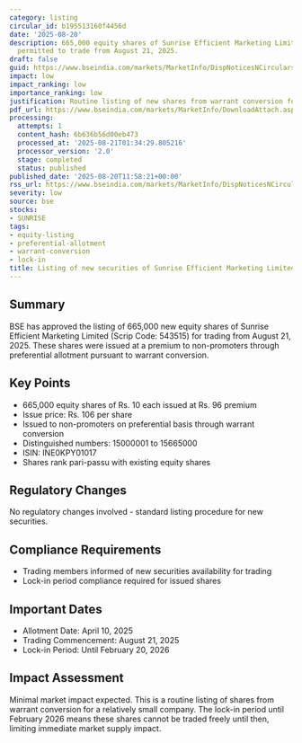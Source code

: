 ```yaml
---
category: listing
circular_id: b195513160f4456d
date: '2025-08-20'
description: 665,000 equity shares of Sunrise Efficient Marketing Limited listed and
  permitted to trade from August 21, 2025.
draft: false
guid: https://www.bseindia.com/markets/MarketInfo/DispNoticesNCirculars.aspx?Noticeid={E6D9565C-7FF5-49B9-9AD5-3F81A399B4A1}&noticeno=20250820-27&dt=08/20/2025&icount=27&totcount=60&flag=0
impact: low
impact_ranking: low
importance_ranking: low
justification: Routine listing of new shares from warrant conversion for a small company
pdf_url: https://www.bseindia.com/markets/MarketInfo/DownloadAttach.aspx?id=20250820-27&attachedId=
processing:
  attempts: 1
  content_hash: 6b636b56d00eb473
  processed_at: '2025-08-21T01:34:29.805216'
  processor_version: '2.0'
  stage: completed
  status: published
published_date: '2025-08-20T11:58:21+00:00'
rss_url: https://www.bseindia.com/markets/MarketInfo/DispNoticesNCirculars.aspx?Noticeid={E6D9565C-7FF5-49B9-9AD5-3F81A399B4A1}&noticeno=20250820-27&dt=08/20/2025&icount=27&totcount=60&flag=0
severity: low
source: bse
stocks:
- SUNRISE
tags:
- equity-listing
- preferential-allotment
- warrant-conversion
- lock-in
title: Listing of new securities of Sunrise Efficient Marketing Limited
---
```


## Summary

BSE has approved the listing of 665,000 new equity shares of Sunrise Efficient Marketing Limited (Scrip Code: 543515) for trading from August 21, 2025. These shares were issued at a premium to non-promoters through preferential allotment pursuant to warrant conversion.

## Key Points

- 665,000 equity shares of Rs. 10 each issued at Rs. 96 premium
- Issue price: Rs. 106 per share
- Issued to non-promoters on preferential basis through warrant conversion
- Distinguished numbers: 15000001 to 15665000
- ISIN: INE0KPY01017
- Shares rank pari-passu with existing equity shares

## Regulatory Changes

No regulatory changes involved - standard listing procedure for new securities.

## Compliance Requirements

- Trading members informed of new securities availability for trading
- Lock-in period compliance required for issued shares

## Important Dates

- Allotment Date: April 10, 2025
- Trading Commencement: August 21, 2025
- Lock-in Period: Until February 20, 2026

## Impact Assessment

Minimal market impact expected. This is a routine listing of shares from warrant conversion for a relatively small company. The lock-in period until February 2026 means these shares cannot be traded freely until then, limiting immediate market supply impact.